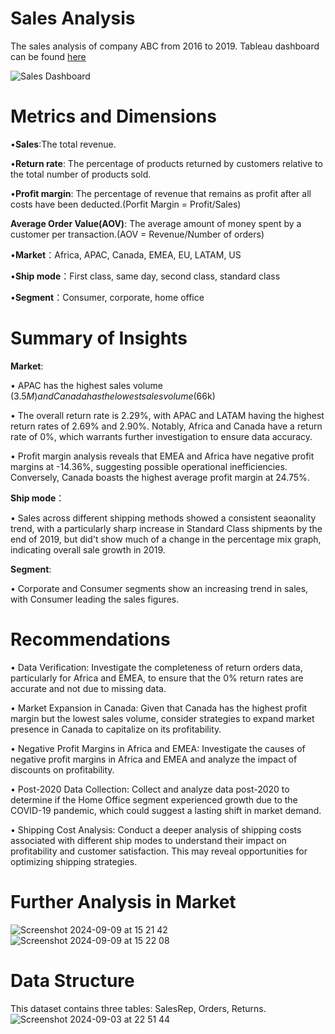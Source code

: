 # Sales Analysis
The sales analysis of company ABC from 2016 to 2019. Tableau dashboard can be found [here](https://public.tableau.com/app/profile/xiujun.zha/viz/Salesdashboard_17252508821770/SalesDashboard)

![Sales Dashboard](https://github.com/user-attachments/assets/2629c75f-a2a6-42c0-b650-9e795f89b371)

# Metrics and Dimensions
•**Sales**:The total revenue.

•**Return rate**: The percentage of products returned by customers relative to the total number of products sold. 

•**Profit margin**: The percentage of revenue that remains as profit after all costs have been deducted.(Porfit Margin = Profit/Sales)

**Average Order Value(AOV)**: The average amount of money spent by a customer per transaction.(AOV = Revenue/Number of orders)

•**Market**：Africa, APAC, Canada, EMEA, EU, LATAM, US

•**Ship mode**：First class, same day, second class, standard class

•**Segment**：Consumer, corporate, home office


# Summary of Insights
 **Market**:
  
• APAC has the highest sales volume ($3.5M) and Canada has the lowest sales volume ($66k)

• The overall return rate is 2.29%, with APAC and LATAM having the highest return rates of 2.69% and 2.90%. Notably, Africa and Canada have a return rate of 0%, which warrants further investigation to ensure data accuracy.

• Profit margin analysis reveals that EMEA and Africa have negative profit margins at -14.36%, suggesting possible operational inefficiencies. Conversely, Canada boasts the highest average profit margin at 24.75%.

 **Ship mode**：
 
• Sales across different shipping methods showed a consistent seaonality trend, with a particularly sharp increase in Standard Class shipments by the end of 2019, but did't show much of a change in the percentage mix graph, indicating overall sale growth in 2019.

 **Segment**:
 
• Corporate and Consumer segments show an increasing trend in sales, with Consumer leading the sales figures. 

# Recommendations
• Data Verification: Investigate the completeness of return orders data, particularly for Africa and EMEA, to ensure that the 0% return rates are accurate and not due to missing data.

• Market Expansion in Canada: Given that Canada has the highest profit margin but the lowest sales volume, consider strategies to expand market presence in Canada to capitalize on its profitability.

• Negative Profit Margins in Africa and EMEA: Investigate the causes of negative profit margins in Africa and EMEA and analyze the impact of discounts on profitability.

• Post-2020 Data Collection: Collect and analyze data post-2020 to determine if the Home Office segment experienced growth due to the COVID-19 pandemic, which could suggest a lasting shift in market demand.

• Shipping Cost Analysis: Conduct a deeper analysis of shipping costs associated with different ship modes to understand their impact on profitability and customer satisfaction. This may reveal opportunities for optimizing shipping strategies.


# Further Analysis in Market
![Screenshot 2024-09-09 at 15 21 42](https://github.com/user-attachments/assets/ff806525-2809-4e70-8e57-4218857dc205)
![Screenshot 2024-09-09 at 15 22 08](https://github.com/user-attachments/assets/a3d2b8da-ef1a-4e55-b5fa-7377d3785edb)

# Data Structure
This dataset contains three tables: SalesRep, Orders, Returns.
![Screenshot 2024-09-03 at 22 51 44](https://github.com/user-attachments/assets/e9f5b8d1-173e-4dfd-aa6a-94bfa7187d1e)
